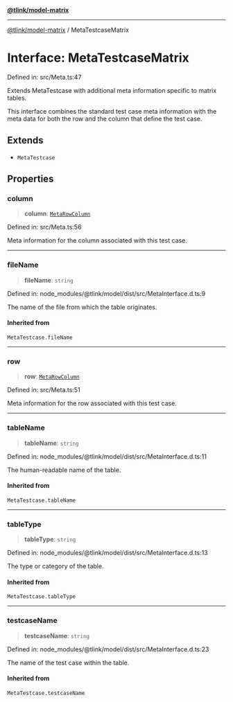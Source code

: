 [**@tlink/model-matrix**](../README.md)

***

[@tlink/model-matrix](../globals.md) / MetaTestcaseMatrix

# Interface: MetaTestcaseMatrix

Defined in: src/Meta.ts:47

Extends MetaTestcase with additional meta information specific to matrix tables.

This interface combines the standard test case meta information with the meta data for
both the row and the column that define the test case.

## Extends

- `MetaTestcase`

## Properties

### column

> **column**: [`MetaRowColumn`](MetaRowColumn.md)

Defined in: src/Meta.ts:56

Meta information for the column associated with this test case.

***

### fileName

> **fileName**: `string`

Defined in: node\_modules/@tlink/model/dist/src/MetaInterface.d.ts:9

The name of the file from which the table originates.

#### Inherited from

`MetaTestcase.fileName`

***

### row

> **row**: [`MetaRowColumn`](MetaRowColumn.md)

Defined in: src/Meta.ts:51

Meta information for the row associated with this test case.

***

### tableName

> **tableName**: `string`

Defined in: node\_modules/@tlink/model/dist/src/MetaInterface.d.ts:11

The human-readable name of the table.

#### Inherited from

`MetaTestcase.tableName`

***

### tableType

> **tableType**: `string`

Defined in: node\_modules/@tlink/model/dist/src/MetaInterface.d.ts:13

The type or category of the table.

#### Inherited from

`MetaTestcase.tableType`

***

### testcaseName

> **testcaseName**: `string`

Defined in: node\_modules/@tlink/model/dist/src/MetaInterface.d.ts:23

The name of the test case within the table.

#### Inherited from

`MetaTestcase.testcaseName`
